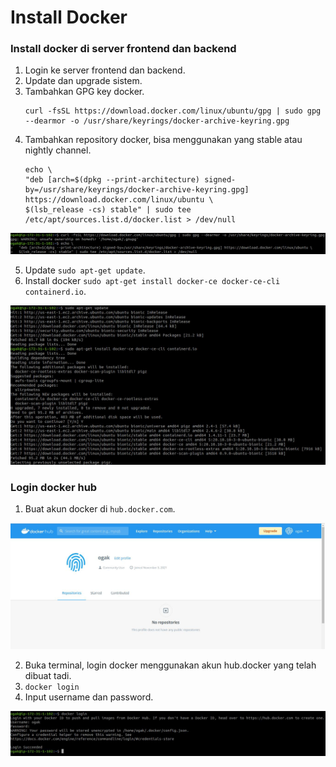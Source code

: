 # Install Docker

### Install docker di server frontend dan backend ###
1. Login ke server frontend dan backend.
2. Update dan upgrade sistem.
3. Tambahkan GPG key docker.
    ```
    curl -fsSL https://download.docker.com/linux/ubuntu/gpg | sudo gpg --dearmor -o /usr/share/keyrings/docker-archive-keyring.gpg
    ```
4. Tambahkan repository docker, bisa menggunakan yang stable atau nightly channel.
    ```
    echo \
    "deb [arch=$(dpkg --print-architecture) signed-by=/usr/share/keyrings/docker-archive-keyring.gpg] https://download.docker.com/linux/ubuntu \
    $(lsb_release -cs) stable" | sudo tee /etc/apt/sources.list.d/docker.list > /dev/null
    ```

![Install Docker](screenshot/gambar0.jpg) <br />

5. Update ``sudo apt-get update``.
6. Install docker ``sudo apt-get install docker-ce docker-ce-cli containerd.io``.

![Install Docker](screenshot/gambar1.jpg) <br />

### Login docker hub ###
1. Buat akun docker di ``hub.docker.com``.

![Install Docker](screenshot/gambar2.jpg) <br />

2. Buka terminal, login docker menggunakan akun hub.docker yang telah dibuat tadi.
3. ``docker login``
4. Input username dan password.

![Install Docker](screenshot/gambar3.jpg) <br />
